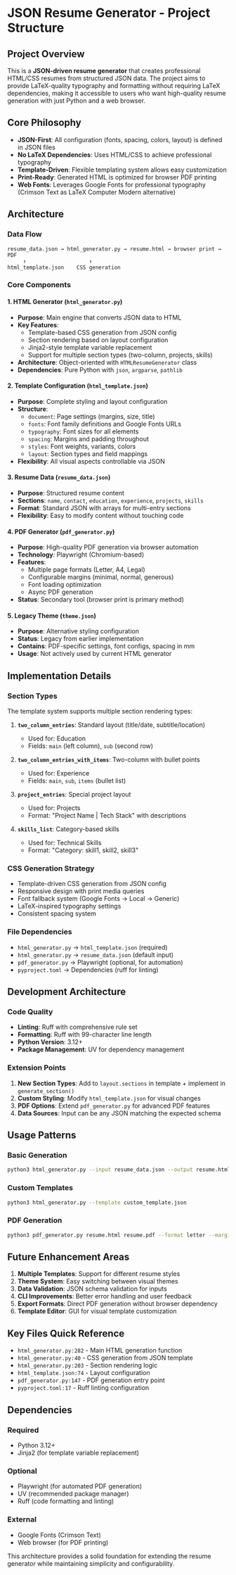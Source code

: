 # JSON Resume Generator - Project Structure

## Project Overview

This is a **JSON-driven resume generator** that creates professional HTML/CSS resumes from structured JSON data. The project aims to provide LaTeX-quality typography and formatting without requiring LaTeX dependencies, making it accessible to users who want high-quality resume generation with just Python and a web browser.

## Core Philosophy

- **JSON-First**: All configuration (fonts, spacing, colors, layout) is defined in JSON files
- **No LaTeX Dependencies**: Uses HTML/CSS to achieve professional typography
- **Template-Driven**: Flexible templating system allows easy customization
- **Print-Ready**: Generated HTML is optimized for browser PDF printing
- **Web Fonts**: Leverages Google Fonts for professional typography (Crimson Text as LaTeX Computer Modern alternative)

## Architecture

### Data Flow
```
resume_data.json → html_generator.py → resume.html → browser print → PDF
     ↑                    ↑
html_template.json    CSS generation
```

### Core Components

#### 1. **HTML Generator (`html_generator.py`)**
- **Purpose**: Main engine that converts JSON data to HTML
- **Key Features**:
  - Template-based CSS generation from JSON config
  - Section rendering based on layout configuration
  - Jinja2-style template variable replacement
  - Support for multiple section types (two-column, projects, skills)
- **Architecture**: Object-oriented with `HTMLResumeGenerator` class
- **Dependencies**: Pure Python with `json`, `argparse`, `pathlib`

#### 2. **Template Configuration (`html_template.json`)**
- **Purpose**: Complete styling and layout configuration
- **Structure**:
  - `document`: Page settings (margins, size, title)
  - `fonts`: Font family definitions and Google Fonts URLs
  - `typography`: Font sizes for all elements
  - `spacing`: Margins and padding throughout
  - `styles`: Font weights, variants, colors
  - `layout`: Section types and field mappings
- **Flexibility**: All visual aspects controllable via JSON

#### 3. **Resume Data (`resume_data.json`)**
- **Purpose**: Structured resume content
- **Sections**: `name`, `contact`, `education`, `experience`, `projects`, `skills`
- **Format**: Standard JSON with arrays for multi-entry sections
- **Flexibility**: Easy to modify content without touching code

#### 4. **PDF Generator (`pdf_generator.py`)**
- **Purpose**: High-quality PDF generation via browser automation
- **Technology**: Playwright (Chromium-based)
- **Features**:
  - Multiple page formats (Letter, A4, Legal)
  - Configurable margins (minimal, normal, generous)
  - Font loading optimization
  - Async PDF generation
- **Status**: Secondary tool (browser print is primary method)

#### 5. **Legacy Theme (`theme.json`)**
- **Purpose**: Alternative styling configuration
- **Status**: Legacy from earlier implementation
- **Contains**: PDF-specific settings, font configs, spacing in mm
- **Usage**: Not actively used by current HTML generator

## Implementation Details

### Section Types
The template system supports multiple section rendering types:

1. **`two_column_entries`**: Standard layout (title/date, subtitle/location)
   - Used for: Education
   - Fields: `main` (left column), `sub` (second row)

2. **`two_column_entries_with_items`**: Two-column with bullet points
   - Used for: Experience
   - Fields: `main`, `sub`, `items` (bullet list)

3. **`project_entries`**: Special project layout
   - Used for: Projects
   - Format: "Project Name | Tech Stack" with descriptions

4. **`skills_list`**: Category-based skills
   - Used for: Technical Skills
   - Format: "Category: skill1, skill2, skill3"

### CSS Generation Strategy
- Template-driven CSS generation from JSON config
- Responsive design with print media queries
- Font fallback system (Google Fonts → Local → Generic)
- LaTeX-inspired typography settings
- Consistent spacing system

### File Dependencies
- `html_generator.py` → `html_template.json` (required)
- `html_generator.py` → `resume_data.json` (default input)
- `pdf_generator.py` → Playwright (optional, for automation)
- `pyproject.toml` → Dependencies (ruff for linting)

## Development Architecture

### Code Quality
- **Linting**: Ruff with comprehensive rule set
- **Formatting**: Ruff with 99-character line length
- **Python Version**: 3.12+
- **Package Management**: UV for dependency management

### Extension Points
1. **New Section Types**: Add to `layout.sections` in template + implement in `generate_section()`
2. **Custom Styling**: Modify `html_template.json` for visual changes
3. **PDF Options**: Extend `pdf_generator.py` for advanced PDF features
4. **Data Sources**: Input can be any JSON matching the expected schema

## Usage Patterns

### Basic Generation
```bash
python3 html_generator.py --input resume_data.json --output resume.html
```

### Custom Templates
```bash
python3 html_generator.py --template custom_template.json
```

### PDF Generation
```bash
python3 pdf_generator.py resume.html resume.pdf --format letter --margins normal
```

## Future Enhancement Areas

1. **Multiple Templates**: Support for different resume styles
2. **Theme System**: Easy switching between visual themes
3. **Data Validation**: JSON schema validation for inputs
4. **CLI Improvements**: Better error handling and user feedback
5. **Export Formats**: Direct PDF generation without browser dependency
6. **Template Editor**: GUI for visual template customization

## Key Files Quick Reference

- `html_generator.py:282` - Main HTML generation function
- `html_generator.py:40` - CSS generation from JSON template
- `html_generator.py:203` - Section rendering logic
- `html_template.json:74` - Layout configuration
- `pdf_generator.py:147` - PDF generation entry point
- `pyproject.toml:17` - Ruff linting configuration

## Dependencies

### Required
- Python 3.12+
- Jinja2 (for template variable replacement)

### Optional
- Playwright (for automated PDF generation)
- UV (recommended package manager)
- Ruff (code formatting and linting)

### External
- Google Fonts (Crimson Text)
- Web browser (for PDF printing)

This architecture provides a solid foundation for extending the resume generator while maintaining simplicity and configurability.